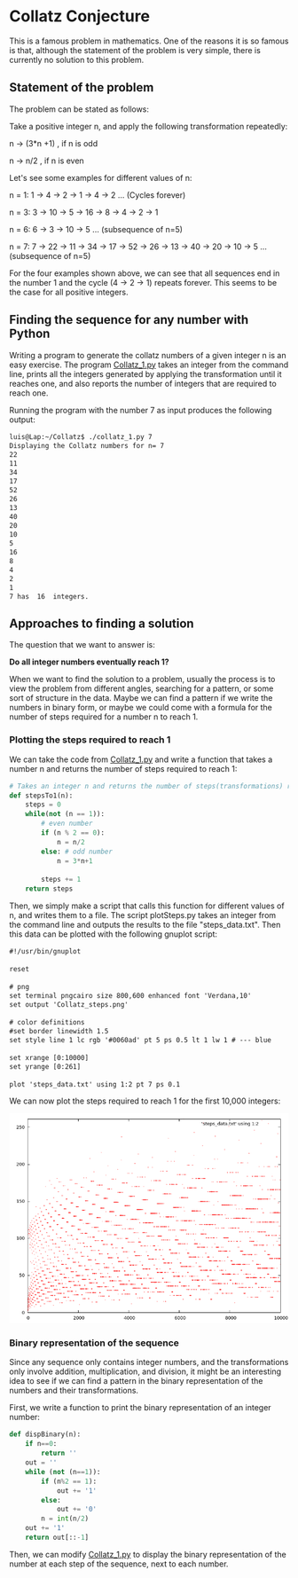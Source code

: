 # Collatz Conjecture

This is a famous problem in mathematics. One of the reasons it is so famous is that, although the statement of the problem is very simple, there is currently no solution to this problem.

## Statement of the problem

The problem can be stated as follows:

Take a positive integer n, and apply the following transformation repeatedly:

n -> (3*n +1) , if n is odd

n -> n/2      , if n is even

Let's see some examples for different values of n:

n = 1: 1 -> 4 -> 2 -> 1 -> 4 -> 2 ... (Cycles forever)

n = 3: 3 -> 10 -> 5 -> 16 -> 8 -> 4 -> 2 -> 1

n = 6: 6 -> 3 -> 10 -> 5 ... (subsequence of n=5)

n = 7: 7 -> 22 -> 11 -> 34 -> 17 -> 52 -> 26 -> 13 -> 40 -> 20 -> 10 -> 5 ... (subsequence of n=5)


For the four examples shown above, we can see that all sequences end in the number 1 and the cycle (4 -> 2 -> 1) repeats forever.
This seems to be the case for all positive integers.

## Finding the sequence for any number with Python

Writing a program to generate the collatz numbers of a given integer n is an easy exercise. The program [Collatz_1.py](https://github.com/LuisGerman92/Collatz/blob/master/collatz_1.py) takes an integer from the command line, prints all the integers generated by applying the transformation until it reaches one, and also reports the number of integers that are required to reach one.

Running the program with the number 7 as input produces the following output:


```console
luis@Lap:~/Collatz$ ./collatz_1.py 7
Displaying the Collatz numbers for n= 7
22
11
34
17
52
26
13
40
20
10
5
16
8
4
2
1
7 has  16  integers.
```

## Approaches to finding a solution

The question that we want to answer is: 

**Do all integer numbers eventually reach 1?**

When we want to find the solution to a problem, usually the process is to view the problem from different angles, searching for a pattern, or some sort of structure in the data. Maybe we can find a pattern if we write the numbers in binary form, or maybe we could come with a formula for the number of steps required for a number n to reach 1.

### Plotting the steps required to reach 1

We can take the code from [Collatz_1.py](https://github.com/LuisGerman92/Collatz/blob/master/collatz_1.py) and write a function that takes a number n and returns the number of steps required to reach 1:

```python
# Takes an integer n and returns the number of steps(transformations) required to reach 1
def stepsTo1(n):
    steps = 0
    while(not (n == 1)):
        # even number
        if (n % 2 == 0):
            n = n/2
        else: # odd number
            n = 3*n+1
            
        steps += 1
    return steps
```
Then, we simply make a script that calls this function for different values of n, and writes them to a file.
The script plotSteps.py takes an integer from the command line and outputs the results to the file "steps_data.txt".
Then this data can be plotted with the following gnuplot script:
```
#!/usr/bin/gnuplot

reset

# png
set terminal pngcairo size 800,600 enhanced font 'Verdana,10'
set output 'Collatz_steps.png'

# color definitions
#set border linewidth 1.5
set style line 1 lc rgb '#0060ad' pt 5 ps 0.5 lt 1 lw 1 # --- blue

set xrange [0:10000]
set yrange [0:261]

plot 'steps_data.txt' using 1:2 pt 7 ps 0.1
```

We can now plot the steps required to reach 1 for the first 10,000 integers:

![Collatz_10000](Collatz_steps_10000.png)


### Binary representation of the sequence

Since any sequence only contains integer numbers, and the transformations only involve addition, multiplication, and division, it might be an interesting idea to see if we can find a pattern in the binary representation of the numbers and their transformations.

First, we write a function to print the binary representation of an integer number:

```python
def dispBinary(n):
    if n==0:
        return ''
    out = ''
    while (not (n==1)):
        if (n%2 == 1):
            out += '1'
        else:
            out += '0'
        n = int(n/2)
    out += '1'
    return out[::-1]
```
Then, we can modify [Collatz_1.py](https://github.com/LuisGerman92/Collatz/blob/master/collatz_1.py) to display the binary representation of the number at each step of the sequence, next to each number.
